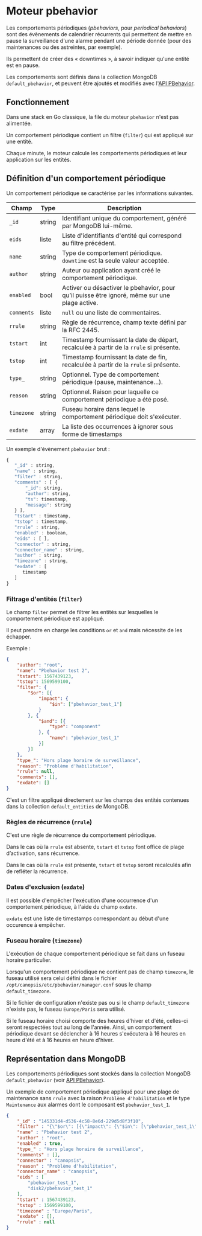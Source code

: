 # Moteur pbehavior

Les comportements périodiques (*pbehaviors*, pour *periodical behaviors*) sont des évènements de calendrier récurrents qui permettent de mettre en pause la surveillance d'une alarme pendant une période donnée (pour des maintenances ou des astreintes, par exemple).

Ils permettent de créer des « downtimes », à savoir indiquer qu'une entité est en pause.

Les comportements sont définis dans la collection MongoDB `default_pbehavior`, et peuvent être ajoutés et modifiés avec l'[API PBehavior](../../guide-developpement/api/api-v2-pbehavior.md).

## Fonctionnement

Dans une stack en Go classique, la file du moteur `pbehavior` n'est pas alimentée.

Un comportement périodique contient un filtre (`filter`) qui est appliqué sur une entité.

Chaque minute, le moteur calcule les comportements périodiques et leur application sur les entités.

## Définition d'un comportement périodique

Un comportement périodique se caractérise par les informations suivantes.

|   Champ    |  Type  |                                             Description                                              |     |
| ---------- | ------ | ---------------------------------------------------------------------------------------------------- | --- |
|   `_id`    | string |                   Identifiant unique du comportement, généré par MongoDB lui-même.                   |     |
|   `eids`   | liste  |                  Liste d'identifiants d'entité qui correspond au filtre précédent.                   |     |
|   `name`   | string |       Type de comportement périodique. `downtime` est la seule valeur acceptée.                      |     |
|  `author`  | string |              Auteur ou application ayant créé le comportement périodique.                            |     |
| `enabled`  |  bool  |    Activer ou désactiver le pbehavior, pour qu’il puisse être ignoré, même sur une plage active.     |     |
| `comments` | liste  |                                 `null` ou une liste de commentaires.                                 |     |
|  `rrule`   | string |                   Règle de récurrence, champ texte défini par la RFC 2445.                           |     |
|  `tstart`  |  int   | Timestamp fournissant la date de départ, recalculée à partir de la `rrule` si présente.              |     |
|  `tstop`   |  int   |  Timestamp fournissant la date de fin, recalculée à partir de la `rrule` si présente.                |     |
|  `type_`   | string |             Optionnel. Type de comportement périodique (pause, maintenance…).                        |     |
|  `reason`  | string |                       Optionnel. Raison pour laquelle ce comportement périodique a été posé.         |     |
| `timezone` | string |                       Fuseau horaire dans lequel le comportement périodique doit s'exécuter.         |     |
|  `exdate`  | array  |                     La liste des occurrences à ignorer sous forme de timestamps                      |     |

Un exemple d'évènement `pbehavior` brut :
```js
{
   "_id" : string,
   "name" : string,
   "filter" : string,
   "comments" : [ {
       "_id": string,
       "author": string,
       "ts": timestamp,
       "message": string
   } ],
   "tstart" : timestamp,
   "tstop" : timestamp,
   "rrule" : string,
   "enabled" : boolean,
   "eids" : [ ],
   "connector" : string,
   "connector_name" : string,
   "author" : string,
   "timezone" : string,
   "exdate" : [
      timestamp
   ]
}
```

### Filtrage d'entités (`filter`)

Le champ `filter` permet de filtrer les entités sur lesquelles le comportement périodique est appliqué.

Il peut prendre en charge les conditions `or` et `and` mais nécessite de les échapper.

Exemple :

```json
{
	"author": "root",
	"name": "Pbehavior test 2",
	"tstart": 1567439123,
	"tstop": 1569599100,
	"filter": {
		"$or": [{
			"impact": {
				"$in": ["pbehavior_test_1"]
			}
		}, {
			"$and": [{
				"type": "component"
			}, {
				"name": "pbehavior_test_1"
			}]
		}]
	},
	"type_": "Hors plage horaire de surveillance",
	"reason": "Problème d'habilitation",
	"rrule": null,
	"comments": [],
	"exdate": []
}
```

C'est un filtre appliqué directement sur les champs des entités contenues dans la collection `default_entities` de MongoDB.

### Règles de récurrence (`rrule`)

C'est une règle de récurrence du comportement périodique.

Dans le cas où la `rrule` est absente, `tstart` et `tstop` font office de plage d’activation, sans récurrence.

Dans le cas où la `rrule` est présente, `tstart` et `tstop` seront recalculés afin de refléter la récurrence.

### Dates d'exclusion (`exdate`)

Il est possible d'empêcher l'exécution d'une occurrence d'un comportement périodique, à l'aide du champ `exdate`.

`exdate` est une liste de timestamps correspondant au début d'une occurence à empêcher.

### Fuseau horaire (`timezone`)

L'exécution de chaque comportement périodique se fait dans un fuseau horaire particulier.

Lorsqu'un comportement périodique ne contient pas de champ `timezone`, le fuseau utilisé sera celui défini dans le fichier `/opt/canopsis/etc/pbehavior/manager.conf` sous le champ `default_timezone`.

Si le fichier de configuration n'existe pas ou si le champ `default_timezone` n'existe pas, le fuseau `Europe/Paris` sera utilisé.

Si le fuseau horaire choisi comporte des heures d'hiver et d'été, celles-ci seront respectées tout au long de l'année. Ainsi, un comportement périodique devant se déclencher à 16 heures s'exécutera à 16 heures en heure d'été et à 16 heures en heure d'hiver.

## Représentation dans MongoDB

Les comportements périodiques sont stockés dans la collection MongoDB `default_pbehavior` (voir [API PBehavior](../../guide-developpement/api/api-v2-pbehavior.md)).

Un exemple de comportement périodique appliqué pour une plage de maintenance sans `rrule` avec la raison `Problème d'habilitation` et le type `Maintenance` aux alarmes dont le composant est `pbehavior_test_1`.

```json
{
    "_id" : "145331d4-d536-4c58-8e6d-229d5d8f3f10",
    "filter" : "{\"$or\": [{\"impact\": {\"$in\": [\"pbehavior_test_1\"]}}, {\"$and\": [{\"type\": \"component\"}, {\"name\": \"pbehavior_test_1\"}]}]}",
    "name" : "Pbehavior test 2",
    "author" : "root",
    "enabled" : true,
    "type_" : "Hors plage horaire de surveillance",
    "comments" : [],
    "connector" : "canopsis",
    "reason" : "Problème d'habilitation",
    "connector_name" : "canopsis",
    "eids" : [
        "pbehavior_test_1",
        "disk2/pbehavior_test_1"
    ],
    "tstart" : 1567439123,
    "tstop" : 1569599100,
    "timezone" : "Europe/Paris",
    "exdate" : [],
    "rrule" : null
}
```
